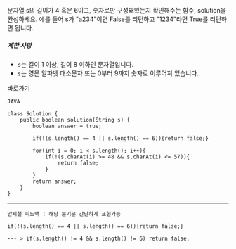 문자열 s의 길이가 4 혹은 6이고, 숫자로만 구성돼있는지 확인해주는 함수, solution을 완성하세요. 예를 들어 s가 "a234"이면 False를 리턴하고 "1234"라면 True를 리턴하면 됩니다.

##### 제한 사항

-   `s`는 길이 1 이상, 길이 8 이하인 문자열입니다.
-   `s`는 영문 알파벳 대소문자 또는 0부터 9까지 숫자로 이루어져 있습니다.

[바로가기](https://school.programmers.co.kr/learn/courses/30/lessons/12918)

```
JAVA

class Solution {
    public boolean solution(String s) {
        boolean answer = true;
        
        if(!(s.length() == 4 || s.length() == 6)){return false;}
        
        for(int i = 0; i < s.length(); i++){
            if(!(s.charAt(i) >= 48 && s.charAt(i) <= 57)){
                return false;
            }
        }
        return answer;
    }
}
```

------------------------------------------------------------------------

```
안지철 피드백 : 해당 분기문 간단하게 표현가능

if(!(s.length() == 4 || s.length() == 6)){return false;}

--- > if(s.length() != 4 && s.length() != 6) return false;

```